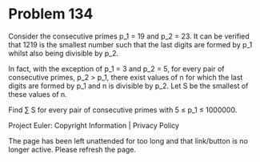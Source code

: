 #   Problem 134

   Consider the consecutive primes p_1 = 19 and p_2 = 23. It can be verified
   that 1219 is the smallest number such that the last digits are formed by
   p_1 whilst also being divisible by p_2.

   In fact, with the exception of p_1 = 3 and p_2 = 5, for every pair of
   consecutive primes, p_2 > p_1, there exist values of n for which the last
   digits are formed by p_1 and n is divisible by p_2. Let S be the smallest
   of these values of n.

   Find ∑ S for every pair of consecutive primes with 5 ≤ p_1 ≤ 1000000.

   Project Euler: Copyright Information | Privacy Policy

   The page has been left unattended for too long and that link/button is no
   longer active. Please refresh the page.
